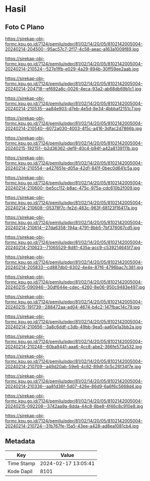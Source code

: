 # Hasil

## Foto C Plano

https://sirekap-obj-formc.kpu.go.id/7124/pemilu/pdpr/81/02/14/20/05/8102142005004-20240214-204500--95ac57c7-2f17-4c58-aeac-a163a1009f89.jpg

https://sirekap-obj-formc.kpu.go.id/7124/pemilu/pdpr/81/02/14/20/05/8102142005004-20240214-210524--527e1ffb-e029-4a29-894b-30ff59ee2aab.jpg

https://sirekap-obj-formc.kpu.go.id/7124/pemilu/pdpr/81/02/14/20/05/8102142005004-20240214-204718--ef692a8c-0026-4eca-93a2-ab68db69b1c1.jpg

https://sirekap-obj-formc.kpu.go.id/7124/pemilu/pdpr/81/02/14/20/05/8102142005004-20240214-210535--aa84e903-d7eb-4e5d-8e34-4bbbaf2151c7.jpg

https://sirekap-obj-formc.kpu.go.id/7124/pemilu/pdpr/81/02/14/20/05/8102142005004-20240214-210540--6072a030-4003-4f5c-a416-3dfac2d7866b.jpg

https://sirekap-obj-formc.kpu.go.id/7124/pemilu/pdpr/81/02/14/20/05/8102142005004-20240215-192151--b2d36362-def9-40c4-b94f-a42a8139111b.jpg

https://sirekap-obj-formc.kpu.go.id/7124/pemilu/pdpr/81/02/14/20/05/8102142005004-20240214-210554--a427651e-d05a-42d1-841f-0bec0d641c5a.jpg

https://sirekap-obj-formc.kpu.go.id/7124/pemilu/pdpr/81/02/14/20/05/8102142005004-20240214-210600--be5cc112-b8ac-475c-975a-cdc610b2f009.jpg

https://sirekap-obj-formc.kpu.go.id/7124/pemilu/pdpr/81/02/14/20/05/8102142005004-20240214-210608--05378f7c-fe2d-483c-963f-68123f16417a.jpg

https://sirekap-obj-formc.kpu.go.id/7124/pemilu/pdpr/81/02/14/20/05/8102142005004-20240214-210614--27da6358-194a-4791-8bb5-7bf376067cd5.jpg

https://sirekap-obj-formc.kpu.go.id/7124/pemilu/pdpr/81/02/14/20/05/8102142005004-20240214-210623--71065529-8d81-435a-acc9-c539214645f7.jpg

https://sirekap-obj-formc.kpu.go.id/7124/pemilu/pdpr/81/02/14/20/05/8102142005004-20240214-205833--cd887db0-6302-4e4e-87f6-4796bac7c381.jpg

https://sirekap-obj-formc.kpu.go.id/7124/pemilu/pdpr/81/02/14/20/05/8102142005004-20240215-090946--30df644e-cdec-4260-8e06-950c9483e497.jpg

https://sirekap-obj-formc.kpu.go.id/7124/pemilu/pdpr/81/02/14/20/05/8102142005004-20240215-191739--288472aa-ad04-4674-b4c2-147fbac14c79.jpg

https://sirekap-obj-formc.kpu.go.id/7124/pemilu/pdpr/81/02/14/20/05/8102142005004-20240214-210656--3a8c6ddf-c3db-49bb-9ea5-aa60e1a3bb2a.jpg

https://sirekap-obj-formc.kpu.go.id/7124/pemilu/pdpr/81/02/14/20/05/8102142005004-20240214-210248--60ba9441-aaa6-4cc8-abe2-366fe573a532.jpg

https://sirekap-obj-formc.kpu.go.id/7124/pemilu/pdpr/81/02/14/20/05/8102142005004-20240214-210709--a49d20ab-59e6-4c62-89df-0c5c26f34f7e.jpg

https://sirekap-obj-formc.kpu.go.id/7124/pemilu/pdpr/81/02/14/20/05/8102142005004-20240214-210336--aa81d36f-5d07-426e-86d9-6a6f6c5668d4.jpg

https://sirekap-obj-formc.kpu.go.id/7124/pemilu/pdpr/81/02/14/20/05/8102142005004-20240215-092208--3742aa9a-8dda-44c8-8be8-4f46c8c910e8.jpg

https://sirekap-obj-formc.kpu.go.id/7124/pemilu/pdpr/81/02/14/20/05/8102142005004-20240214-210724--31b767fe-15a5-43ee-a428-ad8ea1081cb4.jpg


## Metadata

| Key        | Value               |
| ---------- | ------------------- |
| Time Stamp | 2024-02-17 13:05:41 |
| Kode Dapil | 8101                |



